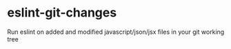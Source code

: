 # eslint-git-changes
Run eslint on added and modified javascript/json/jsx files in your git working tree
